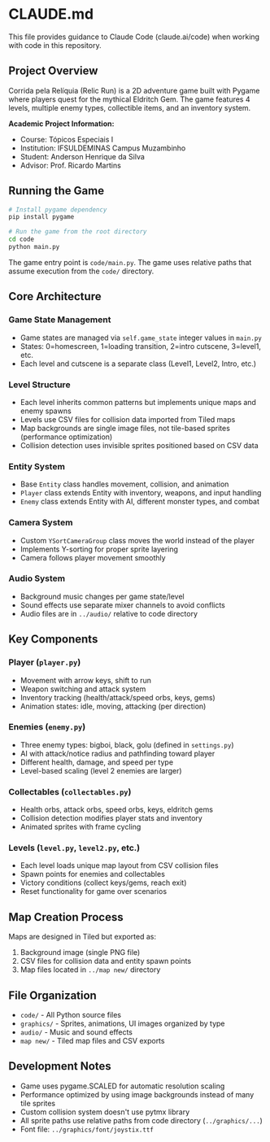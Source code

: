 # CLAUDE.md

This file provides guidance to Claude Code (claude.ai/code) when working with code in this repository.

## Project Overview

Corrida pela Relíquia (Relic Run) is a 2D adventure game built with Pygame where players quest for the mythical Eldritch Gem. The game features 4 levels, multiple enemy types, collectible items, and an inventory system.

**Academic Project Information:**
- Course: Tópicos Especiais I
- Institution: IFSULDEMINAS Campus Muzambinho  
- Student: Anderson Henrique da Silva
- Advisor: Prof. Ricardo Martins

## Running the Game

```bash
# Install pygame dependency
pip install pygame

# Run the game from the root directory
cd code
python main.py
```

The game entry point is `code/main.py`. The game uses relative paths that assume execution from the `code/` directory.

## Core Architecture

### Game State Management
- Game states are managed via `self.game_state` integer values in `main.py`
- States: 0=homescreen, 1=loading transition, 2=intro cutscene, 3=level1, etc.
- Each level and cutscene is a separate class (Level1, Level2, Intro, etc.)

### Level Structure
- Each level inherits common patterns but implements unique maps and enemy spawns
- Levels use CSV files for collision data imported from Tiled maps
- Map backgrounds are single image files, not tile-based sprites (performance optimization)
- Collision detection uses invisible sprites positioned based on CSV data

### Entity System
- Base `Entity` class handles movement, collision, and animation
- `Player` class extends Entity with inventory, weapons, and input handling  
- `Enemy` class extends Entity with AI, different monster types, and combat

### Camera System
- Custom `YSortCameraGroup` class moves the world instead of the player
- Implements Y-sorting for proper sprite layering
- Camera follows player movement smoothly

### Audio System
- Background music changes per game state/level
- Sound effects use separate mixer channels to avoid conflicts
- Audio files are in `../audio/` relative to code directory

## Key Components

### Player (`player.py`)
- Movement with arrow keys, shift to run
- Weapon switching and attack system
- Inventory tracking (health/attack/speed orbs, keys, gems)
- Animation states: idle, moving, attacking (per direction)

### Enemies (`enemy.py`)
- Three enemy types: bigboi, black, golu (defined in `settings.py`)
- AI with attack/notice radius and pathfinding toward player
- Different health, damage, and speed per type
- Level-based scaling (level 2 enemies are larger)

### Collectables (`collectables.py`)
- Health orbs, attack orbs, speed orbs, keys, eldritch gems
- Collision detection modifies player stats and inventory
- Animated sprites with frame cycling

### Levels (`level.py`, `level2.py`, etc.)
- Each level loads unique map layout from CSV collision files
- Spawn points for enemies and collectables
- Victory conditions (collect keys/gems, reach exit)
- Reset functionality for game over scenarios

## Map Creation Process

Maps are designed in Tiled but exported as:
1. Background image (single PNG file)
2. CSV files for collision data and entity spawn points
3. Map files located in `../map new/` directory

## File Organization

- `code/` - All Python source files
- `graphics/` - Sprites, animations, UI images organized by type
- `audio/` - Music and sound effects
- `map new/` - Tiled map files and CSV exports

## Development Notes

- Game uses pygame.SCALED for automatic resolution scaling
- Performance optimized by using image backgrounds instead of many tile sprites
- Custom collision system doesn't use pytmx library
- All sprite paths use relative paths from code directory (`../graphics/...`)
- Font file: `../graphics/font/joystix.ttf`